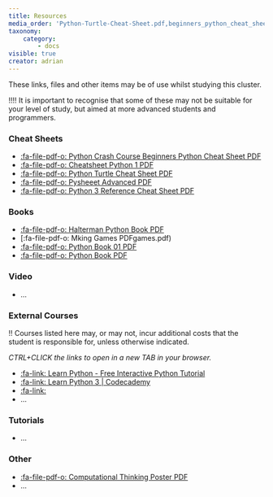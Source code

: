 ```yaml
---
title: Resources
media_order: 'Python-Turtle-Cheat-Sheet.pdf,beginners_python_cheat_sheet_pcc_all.pdf,cheatsheet-python-1.pdf,computational-thinking-poster.pdf,Haltermanpythonbook.pdf,makinggames.pdf,pysheeet-advanced.pdf,python_book_01.pdf,Python3_reference_cheat_sheet.pdf,pythonbook.pdf'
taxonomy:
    category:
        - docs
visible: true
creator: adrian
---
```


These links, files and other items may be of use whilst studying this cluster.

!!!! It is important to recognise that some of these may not be suitable for your level of study, but aimed at more advanced students and programmers.

### Cheat Sheets
* [:fa-file-pdf-o: Python Crash Course Beginners Python Cheat Sheet PDF](beginners_python_cheat_sheet_pcc_all.pdf) 
* [:fa-file-pdf-o: Cheatsheet Python 1 PDF](cheatsheet-python-1.pdf) 
* [:fa-file-pdf-o: Python Turtle Cheat Sheet PDF](Python-Turtle-Cheat-Sheet.pdf) 
* [:fa-file-pdf-o: Pysheeet Advanced PDF](pysheeet-advanced.pdf) 
* [:fa-file-pdf-o: Python 3 Reference Cheat Sheet PDF](Python3_reference_cheat_sheet.pdf)

### Books
* [:fa-file-pdf-o: Halterman Python Book PDF](Haltermanpythonbook.pdf) 
* [:fa-file-pdf-o: Mking Games PDFgames.pdf) 
* [:fa-file-pdf-o: Python Book 01 PDF](python_book_01.pdf) 
* [:fa-file-pdf-o: Python Book PDF](pythonbook.pdf) 

### Video
* ...

### External Courses
!! Courses listed here may, or may not, incur additional costs that the student is responsible for, unless otherwise indicated.

*CTRL+CLICK the links to open in a new TAB in your browser.*

* [:fa-link: Learn Python - Free Interactive Python Tutorial](https://www.learnpython.org/)
* [:fa-link: Learn Python 3 | Codecademy](https://www.codecademy.com/learn/learn-python-3) 
* [:fa-link: ](.)
* ...

### Tutorials
* ...

### Other
* [:fa-file-pdf-o: Computational Thinking Poster PDF](computational-thinking-poster.pdf)
* ...
